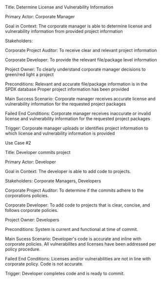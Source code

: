 
Title: Determine License and Vulnerability Information 

Primary Actor: Corporate Manager

Goal in Context: The corporate manager is able to determine license and vulnerability information from provided project information

Stakeholders: 

Corporate Project Auditor: To receive clear and relevant project information

Corporate Developer: To provide the relevant file/package level information 

Project Owner: To clearly understand corporate manager decisions to green/red light a project 

Preconditions:  Relevant and accurate file/package information is in the SPDX database
                Proper project information has been provided  

Main Success Scenario: Corporate manager receives accurate license and vulnerability information for the requested project packages

Failed End Conditions: Corporate manager receives inaccurate or invalid license and vulnerability information for the requested project packages

Trigger: Corporate manager uploads or identifies project information to which license and vulnerability information is provided


Use Case #2

Title: Developer commits project

Primary Actor: Developer

Goal in Context: The developer is able to add code to projects. 

Stakeholders: Corporate Managers, Developers

Corporate Project Auditor: To determine if the commits adhere to the corporations policies.

Corporate Developer: To add code to projects that is clear, concise, and follows corporate policies.   

Project Owner: Developers

Preconditions: System is current and functional at time of commit.  

Main Sucess Scenario: Developer's code is accurate and inline with corporate policies.  All vulnerabilites and licenses have been addressed per policy procedure.

Failed End Conditions: Licenses and/or vulnerabilities are not in line with corporate policy.  Code is not accurate. 

Trigger: Developer completes code and is ready to commit. 
